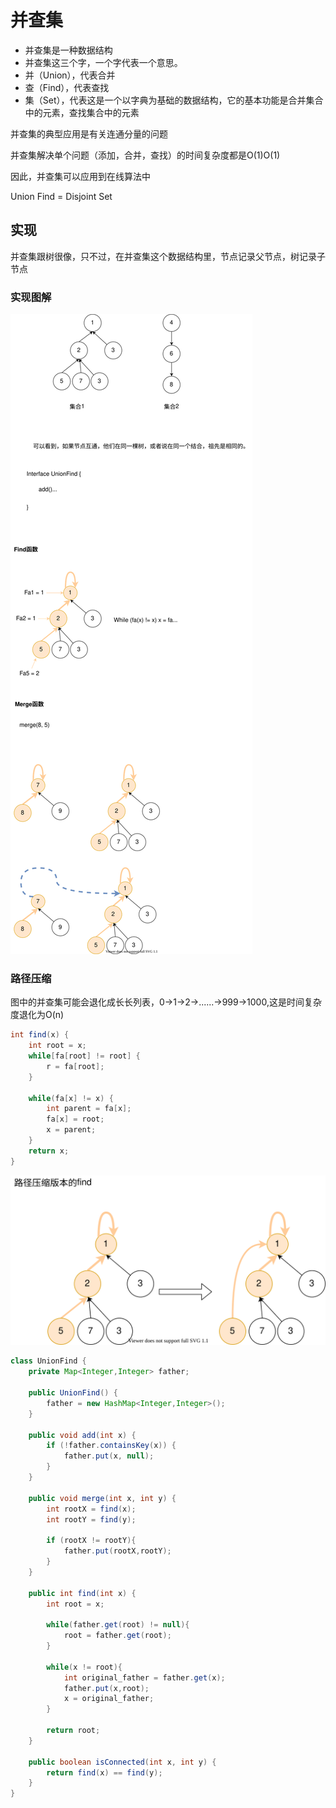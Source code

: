 # 并查集
* 并查集是一种数据结构
* 并查集这三个字，一个字代表一个意思。
* 并（Union），代表合并
* 查（Find），代表查找
* 集（Set），代表这是一个以字典为基础的数据结构，它的基本功能是合并集合中的元素，查找集合中的元素

并查集的典型应用是有关连通分量的问题

并查集解决单个问题（添加，合并，查找）的时间复杂度都是O(1)O(1)

因此，并查集可以应用到在线算法中

Union Find = Disjoint Set

## 实现

并查集跟树很像，只不过，在并查集这个数据结构里，节点记录父节点，树记录子节点

### 实现图解
![并查集的实现图解](./graphs/unionFind.drawio.svg)



### 路径压缩
图中的并查集可能会退化成长长列表，0->1->2->......->999->1000,这是时间复杂度退化为O(n)

```java
int find(x) {
    int root = x;
    while[fa[root] != root] {
        r = fa[root];
    }

    while(fa[x] != x) {
        int parent = fa[x];
        fa[x] = root;
        x = parent;
    }
    return x;
}
```
![路径压缩版本的find](./graphs/unionFindSetCompression.drawio.svg)



```java
class UnionFind {
    private Map<Integer,Integer> father;
    
    public UnionFind() {
        father = new HashMap<Integer,Integer>();
    }
    
    public void add(int x) {
        if (!father.containsKey(x)) {
            father.put(x, null);
        }
    }
    
    public void merge(int x, int y) {
        int rootX = find(x);
        int rootY = find(y);
        
        if (rootX != rootY){
            father.put(rootX,rootY);
        }
    }
    
    public int find(int x) {
        int root = x;
        
        while(father.get(root) != null){
            root = father.get(root);
        }
        
        while(x != root){
            int original_father = father.get(x);
            father.put(x,root);
            x = original_father;
        }
        
        return root;
    }
    
    public boolean isConnected(int x, int y) {
        return find(x) == find(y);
    }
} 

```